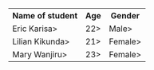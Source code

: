 <table>
<tr>
<th>Name of student</th>
<th>Age</th>
<th>Gender</th>
</tr>
<tr>
<td>Eric Karisa></td>
<td>22></td>
<td>Male></td>
</tr>
<tr>
<td>Lilian Kikunda></td>
<td>21></td>
<td>Female></td>
</tr>
<tr>
<td>Mary Wanjiru></td>
<td>23></td>
<td>Female></td>
</tr>